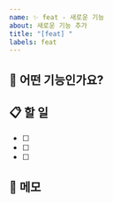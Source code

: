 ```yaml
---
name: ✨ feat - 새로운 기능
about: 새로운 기능 추가
title: "[feat] "
labels: feat
---
```


## 🎯 어떤 기능인가요?

## 📋 할 일

- [ ]
- [ ]
- [ ]

## 📝 메모
